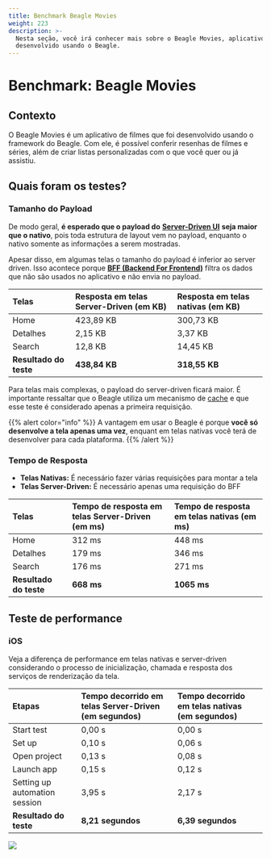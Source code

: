 ```yaml
---
title: Benchmark Beagle Movies
weight: 223
description: >-
  Nesta seção, você irá conhecer mais sobre o Beagle Movies, aplicativo
  desenvolvido usando o Beagle.
---
```


# Benchmark: Beagle Movies

## Contexto

O Beagle Movies é um aplicativo de filmes que foi desenvolvido usando o framework do Beagle. Com ele, é possível conferir resenhas de filmes e séries, além de criar listas personalizadas com o que você quer ou já assistiu. 

## Quais foram os testes?

### Tamanho do Payload 

De modo geral, **é esperado que o payload do** [**Server-Driven UI**](../../principais-conceitos.md#server-driven-ui) **seja maior que o nativo**, pois toda estrutura de layout vem no payload, enquanto o nativo somente as informações a serem mostradas.

Apesar disso, em algumas telas o tamanho do payload é inferior ao server driven. Isso acontece porque [**BFF \(Backend For Frontend\)**](../../principais-conceitos.md#backend-for-frontend) filtra os dados que não são usados no aplicativo e não envia no payload. 

| Telas  | Resposta em telas Server-Driven \(em KB\) | Resposta em telas nativas \(em KB\) |
| :--- | :--- | :--- |
| Home | 423,89 KB | 300,73 KB |
| Detalhes | 2,15 KB | 3,37 KB |
| Search | 12,8 KB | 14,45 KB |
| **Resultado do teste** | **438,84 KB** | **318,55 KB** |

Para telas mais complexas, o payload do server-driven ficará maior. É importante ressaltar que o Beagle utiliza um mecanismo de [cache](../../features/cache/) e que esse teste é considerado apenas a primeira requisição. 

{{% alert color="info" %}}
A vantagem em usar o Beagle é porque **você só desenvolve a tela apenas uma vez**, enquant em telas nativas você terá de desenvolver para cada plataforma.
{{% /alert %}}

### Tempo de Resposta 

* **Telas Nativas:** É necessário fazer várias requisições para montar a tela 
* **Telas Server-Driven:** É necessário apenas uma requisição do BFF

| Telas  | Tempo de resposta em telas Server-Driven  \(em ms\) | Tempo de resposta em telas nativas  \(em ms\) |
| :--- | :--- | :--- |
| Home | 312 ms | 448 ms |
| Detalhes | 179 ms | 346 ms |
| Search | 176 ms | 271 ms |
| **Resultado do teste** | **668 ms** | **1065 ms** |

## Teste de performance

### iOS

Veja a diferença de performance em telas nativas e server-driven considerando o processo de inicialização, chamada e resposta dos serviços de renderização da tela. 

| Etapas  | Tempo decorrido em telas Server-Driven  \(em segundos\) | Tempo decorrido em telas nativas  \(em segundos\) |
| :--- | :--- | :--- |
| Start test | 0,00 s | 0,00 s |
| Set up  | 0,10 s | 0,06 s |
| Open project | 0,13 s | 0,08 s |
| Launch app | 0,15 s | 0,12 s |
| Setting up automation session | 3,95 s | 2,17 s |
| **Resultado do teste** | **8,21 segundos** | **6,39 segundos** |

![](/docs-beagle/comparativo-ios-v1-1-.gif)
